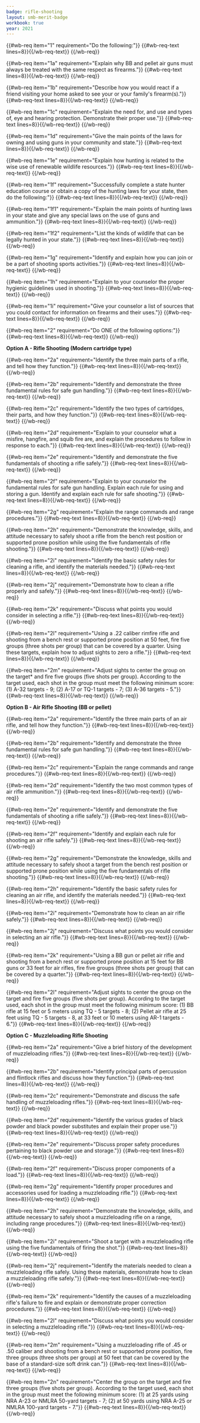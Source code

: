 ```yaml
---
badge: rifle-shooting
layout: smb-merit-badge
workbook: true
year: 2021
---
```



{{#wb-req item="1" requirement="Do the following:"}}
{{#wb-req-text lines=8}}{{/wb-req-text}}
{{/wb-req}}

{{#wb-req item="1a" requirement="Explain why BB and pellet air guns must always be treated with the same respect as firearms."}}
{{#wb-req-text lines=8}}{{/wb-req-text}}
{{/wb-req}}

{{#wb-req item="1b" requirement="Describe how you would react if a friend visiting your home asked to see your or your family's firearm(s)."}}
{{#wb-req-text lines=8}}{{/wb-req-text}}
{{/wb-req}}

{{#wb-req item="1c" requirement="Explain the need for, and use and types of, eye and hearing protection. Demonstrate their proper use."}}
{{#wb-req-text lines=8}}{{/wb-req-text}}
{{/wb-req}}

{{#wb-req item="1d" requirement="Give the main points of the laws for owning and using guns in your community and state."}}
{{#wb-req-text lines=8}}{{/wb-req-text}}
{{/wb-req}}

{{#wb-req item="1e" requirement="Explain how hunting is related to the wise use of renewable wildlife resources."}}
{{#wb-req-text lines=8}}{{/wb-req-text}}
{{/wb-req}}

{{#wb-req item="1f" requirement="Successfully complete a state hunter education course or obtain a copy of the hunting laws for your state, then do the following:"}}
{{#wb-req-text lines=8}}{{/wb-req-text}}
{{/wb-req}}

{{#wb-req item="1f1" requirement="Explain the main points of hunting laws in your state and give any special laws on the use of guns and ammunition."}}
{{#wb-req-text lines=8}}{{/wb-req-text}}
{{/wb-req}}

{{#wb-req item="1f2" requirement="List the kinds of wildlife that can be legally hunted in your state."}}
{{#wb-req-text lines=8}}{{/wb-req-text}}
{{/wb-req}}

{{#wb-req item="1g" requirement="Identify and explain how you can join or be a part of shooting sports activities."}}
{{#wb-req-text lines=8}}{{/wb-req-text}}
{{/wb-req}}

{{#wb-req item="1h" requirement="Explain to your counselor the proper hygienic guidelines used in shooting."}}
{{#wb-req-text lines=8}}{{/wb-req-text}}
{{/wb-req}}

{{#wb-req item="1i" requirement="Give your counselor a list of sources that you could contact for information on firearms and their uses."}}
{{#wb-req-text lines=8}}{{/wb-req-text}}
{{/wb-req}}

{{#wb-req item="2" requirement="Do ONE of the following options:"}}
{{#wb-req-text lines=8}}{{/wb-req-text}}
{{/wb-req}}

**Option A - Rifle Shooting (Modern cartridge type)**

{{#wb-req item="2a" requirement="Identify the three main parts of a rifle, and tell how they function."}}
{{#wb-req-text lines=8}}{{/wb-req-text}}
{{/wb-req}}

{{#wb-req item="2b" requirement="Identify and demonstrate the three fundamental rules for safe gun handling."}}
{{#wb-req-text lines=8}}{{/wb-req-text}}
{{/wb-req}}

{{#wb-req item="2c" requirement="Identify the two types of cartridges, their parts, and how they function."}}
{{#wb-req-text lines=8}}{{/wb-req-text}}
{{/wb-req}}

{{#wb-req item="2d" requirement="Explain to your counselor what a misfire, hangfire, and squib fire are, and explain the procedures to follow in response to each."}}
{{#wb-req-text lines=8}}{{/wb-req-text}}
{{/wb-req}}

{{#wb-req item="2e" requirement="Identify and demonstrate the five fundamentals of shooting a rifle safely."}}
{{#wb-req-text lines=8}}{{/wb-req-text}}
{{/wb-req}}

{{#wb-req item="2f" requirement="Explain to your counselor the fundamental rules for safe gun handling. Explain each rule for using and storing a gun. Identify and explain each rule for safe shooting."}}
{{#wb-req-text lines=8}}{{/wb-req-text}}
{{/wb-req}}

{{#wb-req item="2g" requirement="Explain the range commands and range procedures."}}
{{#wb-req-text lines=8}}{{/wb-req-text}}
{{/wb-req}}

{{#wb-req item="2h" requirement="Demonstrate the knowledge, skills, and attitude necessary to safely shoot a rifle from the bench rest position or supported prone position while using the five fundamentals of rifle shooting."}}
{{#wb-req-text lines=8}}{{/wb-req-text}}
{{/wb-req}}

{{#wb-req item="2i" requirement="Identify the basic safety rules for cleaning a rifle, and identify the materials needed."}}
{{#wb-req-text lines=8}}{{/wb-req-text}}
{{/wb-req}}

{{#wb-req item="2j" requirement="Demonstrate how to clean a rifle properly and safely."}}
{{#wb-req-text lines=8}}{{/wb-req-text}}
{{/wb-req}}

{{#wb-req item="2k" requirement="Discuss what points you would consider in selecting a rifle."}}
{{#wb-req-text lines=8}}{{/wb-req-text}}
{{/wb-req}}

{{#wb-req item="2l" requirement="Using a .22 caliber rimfire rifle and shooting from a bench rest or supported prone position at 50 feet, fire five groups (three shots per group) that can be covered by a quarter. Using these targets, explain how to adjust sights to zero a rifle."}}
{{#wb-req-text lines=8}}{{/wb-req-text}}
{{/wb-req}}

{{#wb-req item="2m" requirement="Adjust sights to center the group on the target* and fire five groups (five shots per group). According to the target used, each shot in the group must meet the following minimum score: (1) A-32 targets - 9; (2) A-17 or TQ-1 targets - 7; (3) A-36 targets - 5."}}
{{#wb-req-text lines=8}}{{/wb-req-text}}
{{/wb-req}}

**Option B - Air Rifle Shooting (BB or pellet)**

{{#wb-req item="2a" requirement="Identify the three main parts of an air rifle, and tell how they function."}}
{{#wb-req-text lines=8}}{{/wb-req-text}}
{{/wb-req}}

{{#wb-req item="2b" requirement="Identify and demonstrate the three fundamental rules for safe gun handling."}}
{{#wb-req-text lines=8}}{{/wb-req-text}}
{{/wb-req}}

{{#wb-req item="2c" requirement="Explain the range commands and range procedures."}}
{{#wb-req-text lines=8}}{{/wb-req-text}}
{{/wb-req}}

{{#wb-req item="2d" requirement="Identify the two most common types of air rifle ammunition."}}
{{#wb-req-text lines=8}}{{/wb-req-text}}
{{/wb-req}}

{{#wb-req item="2e" requirement="Identify and demonstrate the five fundamentals of shooting a rifle safely."}}
{{#wb-req-text lines=8}}{{/wb-req-text}}
{{/wb-req}}

{{#wb-req item="2f" requirement="Identify and explain each rule for shooting an air rifle safely."}}
{{#wb-req-text lines=8}}{{/wb-req-text}}
{{/wb-req}}

{{#wb-req item="2g" requirement="Demonstrate the knowledge, skills and attitude necessary to safely shoot a target from the bench rest position or supported prone position while using the five fundamentals of rifle shooting."}}
{{#wb-req-text lines=8}}{{/wb-req-text}}
{{/wb-req}}

{{#wb-req item="2h" requirement="Identify the basic safety rules for cleaning an air rifle, and identify the materials needed."}}
{{#wb-req-text lines=8}}{{/wb-req-text}}
{{/wb-req}}

{{#wb-req item="2i" requirement="Demonstrate how to clean an air rifle safely."}}
{{#wb-req-text lines=8}}{{/wb-req-text}}
{{/wb-req}}

{{#wb-req item="2j" requirement="Discuss what points you would consider in selecting an air rifle."}}
{{#wb-req-text lines=8}}{{/wb-req-text}}
{{/wb-req}}

{{#wb-req item="2k" requirement="Using a BB gun or pellet air rifle and shooting from a bench rest or supported prone position at 15 feet for BB guns or 33 feet for air rifles, fire five groups (three shots per group) that can be covered by a quarter."}}
{{#wb-req-text lines=8}}{{/wb-req-text}}
{{/wb-req}}

{{#wb-req item="2l" requirement="Adjust sights to center the group on the target and fire five groups (five shots per group). According to the target used, each shot in the group must meet the following minimum score: (1) BB rifle at 15 feet or 5 meters using TQ - 5 targets - 8; (2) Pellet air rifle at 25 feet using TQ - 5 targets - 8, at 33 feet or 10 meters using AR-1 targets - 6."}}
{{#wb-req-text lines=8}}{{/wb-req-text}}
{{/wb-req}}

**Option C - Muzzleloading Rifle Shooting**

{{#wb-req item="2a" requirement="Give a brief history of the development of muzzleloading rifles."}}
{{#wb-req-text lines=8}}{{/wb-req-text}}
{{/wb-req}}

{{#wb-req item="2b" requirement="Identify principal parts of percussion and flintlock rifles and discuss how they function."}}
{{#wb-req-text lines=8}}{{/wb-req-text}}
{{/wb-req}}

{{#wb-req item="2c" requirement="Demonstrate and discuss the safe handling of muzzleloading rifles."}}
{{#wb-req-text lines=8}}{{/wb-req-text}}
{{/wb-req}}

{{#wb-req item="2d" requirement="Identify the various grades of black powder and black powder substitutes and explain their proper use."}}
{{#wb-req-text lines=8}}{{/wb-req-text}}
{{/wb-req}}

{{#wb-req item="2e" requirement="Discuss proper safety procedures pertaining to black powder use and storage."}}
{{#wb-req-text lines=8}}{{/wb-req-text}}
{{/wb-req}}

{{#wb-req item="2f" requirement="Discuss proper components of a load."}}
{{#wb-req-text lines=8}}{{/wb-req-text}}
{{/wb-req}}

{{#wb-req item="2g" requirement="Identify proper procedures and accessories used for loading a muzzleloading rifle."}}
{{#wb-req-text lines=8}}{{/wb-req-text}}
{{/wb-req}}

{{#wb-req item="2h" requirement="Demonstrate the knowledge, skills, and attitude necessary to safely shoot a muzzleloading rifle on a range, including range procedures."}}
{{#wb-req-text lines=8}}{{/wb-req-text}}
{{/wb-req}}

{{#wb-req item="2i" requirement="Shoot a target with a muzzleloading rifle using the five fundamentals of firing the shot."}}
{{#wb-req-text lines=8}}{{/wb-req-text}}
{{/wb-req}}

{{#wb-req item="2j" requirement="Identify the materials needed to clean a muzzleloading rifle safely. Using these materials, demonstrate how to clean a muzzleloading rifle safely."}}
{{#wb-req-text lines=8}}{{/wb-req-text}}
{{/wb-req}}

{{#wb-req item="2k" requirement="Identify the causes of a muzzleloading rifle's failure to fire and explain or demonstrate proper correction procedures."}}
{{#wb-req-text lines=8}}{{/wb-req-text}}
{{/wb-req}}

{{#wb-req item="2l" requirement="Discuss what points you would consider in selecting a muzzleloading rifle."}}
{{#wb-req-text lines=8}}{{/wb-req-text}}
{{/wb-req}}

{{#wb-req item="2m" requirement="Using a muzzleloading rifle of .45 or .50 caliber and shooting from a bench rest or supported prone position, fire three groups (three shots per group) at 50 feet that can be covered by the base of a standard-size soft drink can."}}
{{#wb-req-text lines=8}}{{/wb-req-text}}
{{/wb-req}}

{{#wb-req item="2n" requirement="Center the group on the target and fire three groups (five shots per group). According to the target used, each shot in the group must meet the following minimum score: (1) at 25 yards using NRA A-23 or NMLRA 50-yard targets - 7; (2) at 50 yards using NRA A-25 or NMLRA 100-yard targets - 7."}}
{{#wb-req-text lines=8}}{{/wb-req-text}}
{{/wb-req}}
